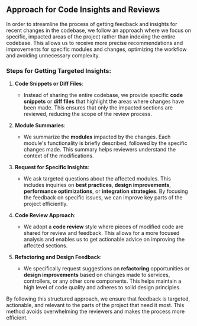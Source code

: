 ## Approach for Code Insights and Reviews

In order to streamline the process of getting feedback and insights for recent changes in the codebase, we follow an approach where we focus on specific, impacted areas of the project rather than indexing the entire codebase. This allows us to receive more precise recommendations and improvements for specific modules and changes, optimizing the workflow and avoiding unnecessary complexity.

### Steps for Getting Targeted Insights:

1. **Code Snippets or Diff Files**:
   - Instead of sharing the entire codebase, we provide specific **code snippets** or **diff files** that highlight the areas where changes have been made. This ensures that only the impacted sections are reviewed, reducing the scope of the review process.

2. **Module Summaries**:
   - We summarize the **modules** impacted by the changes. Each module's functionality is briefly described, followed by the specific changes made. This summary helps reviewers understand the context of the modifications.

3. **Request for Specific Insights**:
   - We ask targeted questions about the affected modules. This includes inquiries on **best practices**, **design improvements**, **performance optimizations**, or **integration strategies**. By focusing the feedback on specific issues, we can improve key parts of the project efficiently.

4. **Code Review Approach**:
   - We adopt a **code review** style where pieces of modified code are shared for review and feedback. This allows for a more focused analysis and enables us to get actionable advice on improving the affected sections.

5. **Refactoring and Design Feedback**:
   - We specifically request suggestions on **refactoring** opportunities or **design improvements** based on changes made to services, controllers, or any other core components. This helps maintain a high level of code quality and adheres to solid design principles.

By following this structured approach, we ensure that feedback is targeted, actionable, and relevant to the parts of the project that need it most. This method avoids overwhelming the reviewers and makes the process more efficient.
